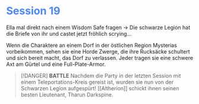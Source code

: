 # <font color = 4d88fd>Session 19</font>
Ella mal direkt nach einem Wisdom Safe fragen -> Die schwarze Legion hat die Briefe von ihr und castet jetzt fröhlich scrying...

Wenn die Charaktere an einem Dorf in der östlichen Region Mysterias vorbeikommen, sehen sie eine Horde Zwerge, die ihre Rucksäcke schultert und sich bereit macht, das Dorf zu verlassen. Jeder tragen sie eine schwere Axt am Gürtel und eine Full-Plate-Armor.

>[!DANGER] **BATTLE**
>Nachdem die Party in der letzten Session mit einem Teleportations-Kreis gereist ist, wurden sie nun von der Schwarzen Legion aufgespürt! [[Altherion]] schickt ihnen seinen besten Lieutenant, Tharun Darkspine.
